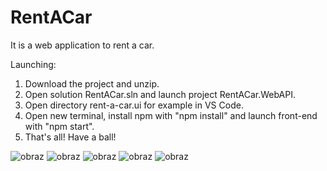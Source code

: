 # RentACar

It is a web application to rent a car.

Launching:
1. Download the project and unzip.
2. Open solution RentACar.sln and launch project RentACar.WebAPI.
3. Open directory rent-a-car.ui for example in VS Code.
4. Open new terminal, install npm with "npm install" and launch front-end with "npm start".
5. That's all! Have a ball!

![obraz](https://user-images.githubusercontent.com/76125047/235016022-639b8416-c1c7-4744-899d-be10d5190ba1.png)
![obraz](https://user-images.githubusercontent.com/76125047/235016113-fd94a64f-451e-4b00-b5ff-8ff64d957105.png)
![obraz](https://user-images.githubusercontent.com/76125047/235016190-00b5bfbe-c683-4f3b-81d1-c38d51af63ca.png)
![obraz](https://user-images.githubusercontent.com/76125047/235016243-834b3d07-5f6f-4815-97c1-de505a55f029.png)
![obraz](https://user-images.githubusercontent.com/76125047/235016274-9d5b0d9e-abd8-45ab-bcbd-e3e9be87f569.png)


